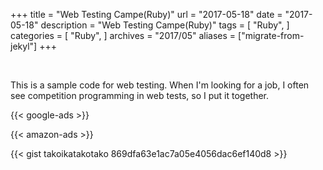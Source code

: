 +++
title = "Web Testing Campe(Ruby)"
url = "2017-05-18"
date = "2017-05-18"
description = "Web Testing Campe(Ruby)"
tags = [
    "Ruby",
]
categories = [
    "Ruby",
]
archives = "2017/05"
aliases = ["migrate-from-jekyl"]
+++

<br>

This is a sample code for web testing.
When I'm looking for a job, I often see competition programming in web tests, so I put it together.


<!-- Google Ads -->
{{< google-ads >}}

<!-- Amazon Ads -->
{{< amazon-ads >}}

{{< gist takoikatakotako 869dfa63e1ac7a05e4056dac6ef140d8 >}}
